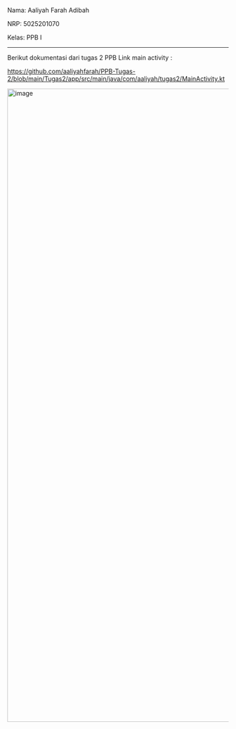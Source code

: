 Nama: Aaliyah Farah Adibah  

NRP: 5025201070

Kelas: PPB I

----------------------------------------------
Berikut dokumentasi dari tugas 2 PPB
Link main activity : 

https://github.com/aaliyahfarah/PPB-Tugas-2/blob/main/Tugas2/app/src/main/java/com/aaliyah/tugas2/MainActivity.kt

<img width="1440" alt="image" src="https://github.com/aaliyahfarah/PPB-Tugas-2/assets/73101444/5db549c3-95ce-4fb9-a4a2-c81855a4ab45">
